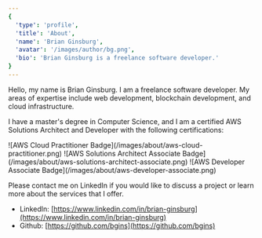 ```yaml
---
{
  'type': 'profile',
  'title': 'About',
  'name': 'Brian Ginsburg',
  'avatar': '/images/author/bg.png',
  'bio': 'Brian Ginsburg is a freelance software developer.'
}
---
```


Hello, my name is Brian Ginsburg. I am a freelance software developer. My areas of expertise include web development, blockchain development, and cloud infrastructure.

I have a master's degree in Computer Science, and I am a certified AWS Solutions Architect and Developer with the following certifications:

<CertificateRow>
<Link url="https://www.certmetrics.com/amazon/public/badge.aspx?i=9&amp;t=c&amp;d=2019-05-31&amp;ci=AWS00915243">
![AWS Cloud Practitioner Badge](/images/about/aws-cloud-practitioner.png)
</Link>
<Link url="https://www.certmetrics.com/amazon/public/badge.aspx?i=1&amp;t=c&amp;d=2019-07-12&amp;ci=AWS00915243">
![AWS Solutions Architect Associate Badge](/images/about/aws-solutions-architect-associate.png)
</Link>
<Link url="https://www.certmetrics.com/amazon/public/badge.aspx?i=2&amp;t=c&amp;d=2019-12-06&amp;ci=AWS00915243">
![AWS Developer Associate Badge](/images/about/aws-developer-associate.png)
</Link>
</CertificateRow>

Please contact me on LinkedIn if you would like to discuss a project or learn more about the services that I offer.

- LinkedIn: [https://www.linkedin.com/in/brian-ginsburg](https://www.linkedin.com/in/brian-ginsburg)
- Github: [https://github.com/bgins](https://github.com/bgins)

